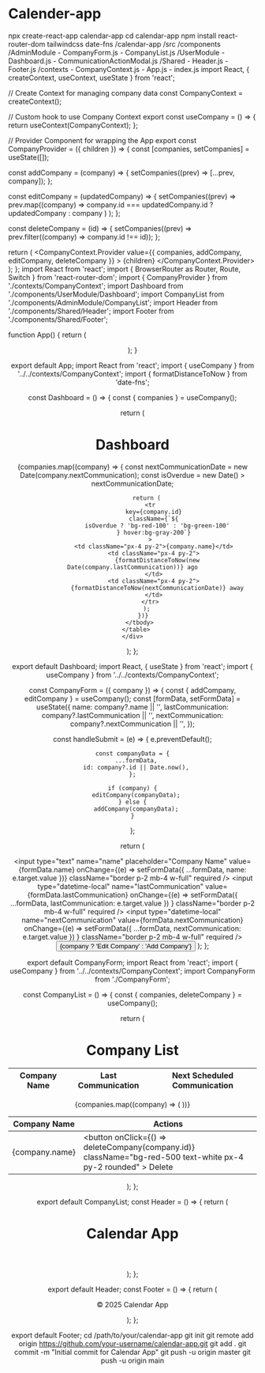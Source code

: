 # Calender-app
npx create-react-app calendar-app
cd calendar-app
npm install react-router-dom tailwindcss date-fns
/calendar-app
  /src
    /components
      /AdminModule
        - CompanyForm.js
        - CompanyList.js
      /UserModule
        - Dashboard.js
        - CommunicationActionModal.js
      /Shared
        - Header.js
        - Footer.js
    /contexts
      - CompanyContext.js
    - App.js
    - index.js
import React, { createContext, useContext, useState } from 'react';

// Create Context for managing company data
const CompanyContext = createContext();

// Custom hook to use Company Context
export const useCompany = () => {
  return useContext(CompanyContext);
};

// Provider Component for wrapping the App
export const CompanyProvider = ({ children }) => {
  const [companies, setCompanies] = useState([]);

  const addCompany = (company) => {
    setCompanies((prev) => [...prev, company]);
  };

  const editCompany = (updatedCompany) => {
    setCompanies((prev) =>
      prev.map((company) =>
        company.id === updatedCompany.id ? updatedCompany : company
      )
    );
  };

  const deleteCompany = (id) => {
    setCompanies((prev) => prev.filter((company) => company.id !== id));
  };

  return (
    <CompanyContext.Provider
      value={{ companies, addCompany, editCompany, deleteCompany }}
    >
      {children}
    </CompanyContext.Provider>
  );
};
import React from 'react';
import { BrowserRouter as Router, Route, Switch } from 'react-router-dom';
import { CompanyProvider } from './contexts/CompanyContext';
import Dashboard from './components/UserModule/Dashboard';
import CompanyList from './components/AdminModule/CompanyList';
import Header from './components/Shared/Header';
import Footer from './components/Shared/Footer';

function App() {
  return (
    <CompanyProvider>
      <Router>
        <Header />
        <Switch>
          <Route path="/admin" component={CompanyList} />
          <Route path="/" component={Dashboard} />
        </Switch>
        <Footer />
      </Router>
    </CompanyProvider>
  );
}

export default App;
import React from 'react';
import { useCompany } from '../../contexts/CompanyContext';
import { formatDistanceToNow } from 'date-fns';

const Dashboard = () => {
  const { companies } = useCompany();

  return (
    <div className="container mx-auto p-4">
      <h1 className="text-3xl font-bold mb-4">Dashboard</h1>
      <table className="min-w-full border-collapse border border-gray-300">
        <thead>
          <tr>
            <th className="px-4 py-2">Company Name</th>
            <th className="px-4 py-2">Last Communication</th>
            <th className="px-4 py-2">Next Scheduled Communication</th>
          </tr>
        </thead>
        <tbody>
          {companies.map((company) => {
            const nextCommunicationDate = new Date(company.nextCommunication);
            const isOverdue = new Date() > nextCommunicationDate;

            return (
              <tr
                key={company.id}
                className={`${
                  isOverdue ? 'bg-red-100' : 'bg-green-100'
                } hover:bg-gray-200`}
              >
                <td className="px-4 py-2">{company.name}</td>
                <td className="px-4 py-2">
                  {formatDistanceToNow(new Date(company.lastCommunication))} ago
                </td>
                <td className="px-4 py-2">
                  {formatDistanceToNow(nextCommunicationDate)} away
                </td>
              </tr>
            );
          })}
        </tbody>
      </table>
    </div>
  );
};

export default Dashboard;
import React, { useState } from 'react';
import { useCompany } from '../../contexts/CompanyContext';

const CompanyForm = ({ company }) => {
  const { addCompany, editCompany } = useCompany();
  const [formData, setFormData] = useState({
    name: company?.name || '',
    lastCommunication: company?.lastCommunication || '',
    nextCommunication: company?.nextCommunication || '',
  });

  const handleSubmit = (e) => {
    e.preventDefault();

    const companyData = {
      ...formData,
      id: company?.id || Date.now(),
    };

    if (company) {
      editCompany(companyData);
    } else {
      addCompany(companyData);
    }
  };

  return (
    <form onSubmit={handleSubmit} className="p-4 border shadow-md">
      <input
        type="text"
        name="name"
        placeholder="Company Name"
        value={formData.name}
        onChange={(e) => setFormData({ ...formData, name: e.target.value })}
        className="border p-2 mb-4 w-full"
        required
      />
      <input
        type="datetime-local"
        name="lastCommunication"
        value={formData.lastCommunication}
        onChange={(e) =>
          setFormData({ ...formData, lastCommunication: e.target.value })
        }
        className="border p-2 mb-4 w-full"
        required
      />
      <input
        type="datetime-local"
        name="nextCommunication"
        value={formData.nextCommunication}
        onChange={(e) =>
          setFormData({ ...formData, nextCommunication: e.target.value })
        }
        className="border p-2 mb-4 w-full"
        required
      />
      <button
        type="submit"
        className="bg-blue-500 text-white p-2 rounded"
      >
        {company ? 'Edit Company' : 'Add Company'}
      </button>
    </form>
  );
};

export default CompanyForm;
import React from 'react';
import { useCompany } from '../../contexts/CompanyContext';
import CompanyForm from './CompanyForm';

const CompanyList = () => {
  const { companies, deleteCompany } = useCompany();

  return (
    <div className="container mx-auto p-4">
      <h1 className="text-3xl font-bold mb-4">Company List</h1>
      <CompanyForm />
      <table className="min-w-full border-collapse border border-gray-300 mt-4">
        <thead>
          <tr>
            <th className="px-4 py-2">Company Name</th>
            <th className="px-4 py-2">Actions</th>
          </tr>
        </thead>
        <tbody>
          {companies.map((company) => (
            <tr key={company.id}>
              <td className="px-4 py-2">{company.name}</td>
              <td className="px-4 py-2">
                <button
                  onClick={() => deleteCompany(company.id)}
                  className="bg-red-500 text-white px-4 py-2 rounded"
                >
                  Delete
                </button>
              </td>
            </tr>
          ))}
        </tbody>
      </table>
    </div>
  );
};

export default CompanyList;
const Header = () => {
  return (
    <header className="bg-gray-800 text-white p-4">
      <h1 className="text-xl font-bold">Calendar App</h1>
    </header>
  );
};

export default Header;
const Footer = () => {
  return (
    <footer className="bg-gray-800 text-white p-4 text-center">
      <p>&copy; 2025 Calendar App</p>
    </footer>
  );
};

export default Footer;
cd /path/to/your/calendar-app
git init
git remote add origin https://github.com/your-username/calendar-app.git
git add .
git commit -m "Initial commit for Calendar App"
git push -u origin master
git push -u origin main
